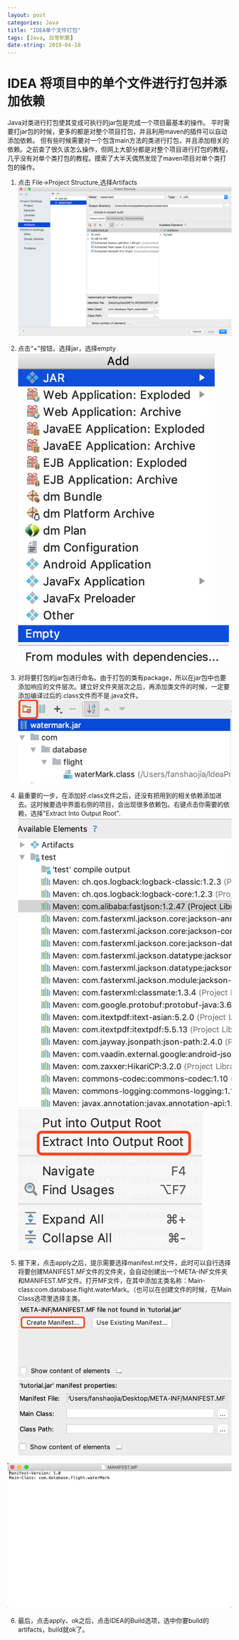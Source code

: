 ```yaml
---
layout: post
categories: Java
title: "IDEA单个文件打包"
tags: [Java, 日常积累]
date-string: 2019-04-18
---
```

# IDEA 将项目中的单个文件进行打包并添加依赖
Java对类进行打包使其变成可执行的jar包是完成一个项目最基本的操作。
平时需要打jar包的时候，更多的都是对整个项目打包，并且利用maven的插件可以自动添加依赖。
但有些时候需要对一个包含main方法的类进行打包，并且添加相关的依赖。之前查了很久该怎么操作，但网上大部分都是对整个项目进行打包的教程，几乎没有对单个类打包的教程。摸索了大半天偶然发现了maven项目对单个类打包的操作。

1. 点击 File->Project Structure,选择Artifacts
![](/images/15555583396653/15555625554312.jpg)

2. 点击“+”按钮，选择jar，选择empty
![](/images/15555583396653/15555626402467.jpg)
![](/images/15555583396653/15555626534187.jpg)
3. 对将要打包的jar包进行命名。由于打包的类有package，所以在jar包中也要添加响应的文件层次。建立好文件夹层次之后，再添加类文件的时候，一定要添加编译过后的.class文件而不是.java文件。
![](/images/15555583396653/15555629132034.jpg)
4. 最重要的一步，在添加好.class文件之后，还没有把用到的相关依赖添加进去。这时候要选中界面右侧的项目，会出现很多依赖包。右键点击你需要的依赖，选择"Extract Into Output Root".
![](/images/15555583396653/15555630562662.jpg)
![](/images/15555583396653/15555630392125.jpg)
5. 接下来，点击apply之后，提示需要选择manifest.mf文件，此时可以自行选择将要创建MANIFEST.MF文件的文件夹，会自动创建出一个META-INF文件夹和MANIFEST.MF文件。打开MF文件，在其中添加主类名称：Main-class:com.database.flight.waterMark。（也可以在创建文件的时候，在Main Class选项里选择主类。
![](/images/15555583396653/15555633391187.jpg)
![](/images/15555583396653/15555633607826.jpg)

![](/images/15555583396653/15555633054907.jpg)

6. 最后，点击apply、ok之后，点击IDEA的Build选项，选中你要build的artifacts，build就ok了。



